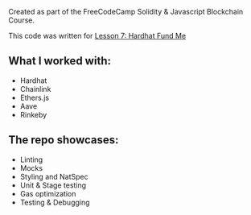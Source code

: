 Created as part of the FreeCodeCamp Solidity & Javascript Blockchain Course.

This code was written for [Lesson 7: Hardhat Fund Me](https://www.youtube.com/watch?v=gyMwXuJrbJQ&t=36048s)

## What I worked with:

- Hardhat
- Chainlink
- Ethers.js
- Aave
- Rinkeby

## The repo showcases:

- Linting
- Mocks
- Styling and NatSpec
- Unit & Stage testing
- Gas optimization
- Testing & Debugging